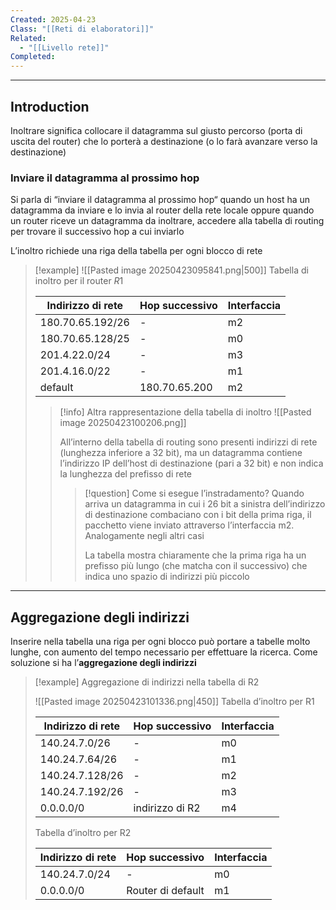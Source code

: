 ```yaml
---
Created: 2025-04-23
Class: "[[Reti di elaboratori]]"
Related:
  - "[[Livello rete]]"
Completed:
---
```

---
## Introduction
Inoltrare significa collocare il datagramma sul giusto percorso (porta di uscita del router) che lo porterà a destinazione (o lo farà avanzare verso la destinazione)

### Inviare il datagramma al prossimo hop
Si parla di “inviare il datagramma al prossimo hop“ quando un host ha un datagramma da inviare e lo invia al router della rete locale oppure quando un router riceve un datagramma da inoltrare, accedere alla tabella di routing per trovare il successivo hop a cui inviarlo

L’inoltro richiede una riga della tabella per ogni blocco di rete

> [!example]
> ![[Pasted image 20250423095841.png|500]]
> Tabella di inoltro per il router $R1$
> 
> | Indirizzo di rete  | Hop successivo  | Interfaccia |
> | ------------------ | --------------- | ----------- |
> | $180.70.65.192/26$ | -               | m2          |
> | $180.70.65.128/25$ | -               | m0          |
> | $201.4.22.0/24$    | -               | m3          |
> | $201.4.16.0/22$    | -               | m1          |
> | default            | $180.70.65.200$ | m2          |
>
>>[!info] Altra rappresentazione della tabella di inoltro
>>![[Pasted image 20250423100206.png]]
>>
>>All’interno della tabella di routing sono presenti indirizzi di rete (lunghezza inferiore a $32\text{ bit}$), ma un datagramma contiene l’indirizzo IP dell’host di destinazione (pari a $32\text{ bit}$) e non indica la lunghezza del prefisso di rete
>>
>>>[!question] Come si esegue l’instradamento?
>>>Quando arriva un datagramma in cui i $26\text{ bit}$ a sinistra dell’indirizzo di destinazione combaciano con i bit della prima riga, il pacchetto viene inviato attraverso l’interfaccia m2. Analogamente negli altri casi
>>>
>>>La tabella mostra chiaramente che la prima riga ha un prefisso più lungo (che matcha con il successivo) che indica uno spazio di indirizzi più piccolo

---
## Aggregazione degli indirizzi
Inserire nella tabella una riga per ogni blocco può portare a tabelle molto lunghe, con aumento del tempo necessario per effettuare la ricerca. Come soluzione si ha l’**aggregazione degli indirizzi**

> [!example] Aggregazione di indirizzi nella tabella di R2
> 
> ![[Pasted image 20250423101336.png|450]]
> Tabella d’inoltro per R1
> 
> | Indirizzo di rete | Hop successivo  | Interfaccia |
> | ----------------- | --------------- | ----------- |
> | $140.24.7.0/26$   | -               | m0          |
> | $140.24.7.64/26$  | -               | m1          |
> | $140.24.7.128/26$ | -               | m2          |
> | $140.24.7.192/26$ | -               | m3          |
> | $0.0.0.0/0$       | indirizzo di R2 | m4          |
> 
> Tabella d’inoltro per R2
> 
> | Indirizzo di rete | Hop successivo    | Interfaccia |
> | ----------------- | ----------------- | ----------- |
> | $140.24.7.0/24$   | -                 | m0          |
> | $0.0.0.0/0$       | Router di default | m1          |


